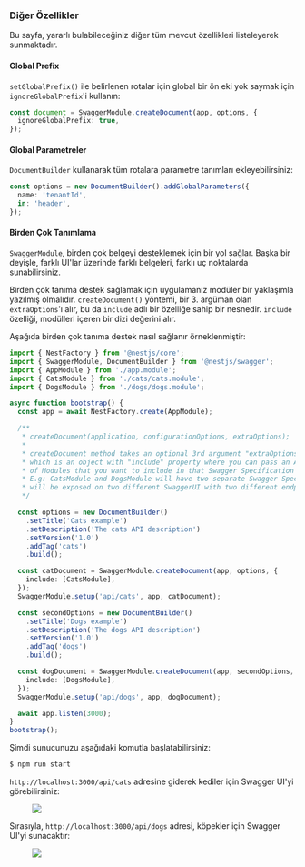 ### Diğer Özellikler

Bu sayfa, yararlı bulabileceğiniz diğer tüm mevcut özellikleri listeleyerek sunmaktadır.

#### Global Prefix

`setGlobalPrefix()` ile belirlenen rotalar için global bir ön eki yok saymak için `ignoreGlobalPrefix`'i kullanın:

```typescript
const document = SwaggerModule.createDocument(app, options, {
  ignoreGlobalPrefix: true,
});
```

#### Global Parametreler

`DocumentBuilder` kullanarak tüm rotalara parametre tanımları ekleyebilirsiniz:

```typescript
const options = new DocumentBuilder().addGlobalParameters({
  name: 'tenantId',
  in: 'header',
});
```

#### Birden Çok Tanımlama

`SwaggerModule`, birden çok belgeyi desteklemek için bir yol sağlar. Başka bir deyişle, farklı UI'lar üzerinde farklı belgeleri, farklı uç noktalarda sunabilirsiniz.

Birden çok tanıma destek sağlamak için uygulamanız modüler bir yaklaşımla yazılmış olmalıdır. `createDocument()` yöntemi, bir 3. argüman olan `extraOptions`'ı alır, bu da `include` adlı bir özelliğe sahip bir nesnedir. `include` özelliği, modülleri içeren bir dizi değerini alır.

Aşağıda birden çok tanıma destek nasıl sağlanır örneklenmiştir:

```typescript
import { NestFactory } from '@nestjs/core';
import { SwaggerModule, DocumentBuilder } from '@nestjs/swagger';
import { AppModule } from './app.module';
import { CatsModule } from './cats/cats.module';
import { DogsModule } from './dogs/dogs.module';

async function bootstrap() {
  const app = await NestFactory.create(AppModule);

  /**
   * createDocument(application, configurationOptions, extraOptions);
   *
   * createDocument method takes an optional 3rd argument "extraOptions"
   * which is an object with "include" property where you can pass an Array
   * of Modules that you want to include in that Swagger Specification
   * E.g: CatsModule and DogsModule will have two separate Swagger Specifications which
   * will be exposed on two different SwaggerUI with two different endpoints.
   */

  const options = new DocumentBuilder()
    .setTitle('Cats example')
    .setDescription('The cats API description')
    .setVersion('1.0')
    .addTag('cats')
    .build();

  const catDocument = SwaggerModule.createDocument(app, options, {
    include: [CatsModule],
  });
  SwaggerModule.setup('api/cats', app, catDocument);

  const secondOptions = new DocumentBuilder()
    .setTitle('Dogs example')
    .setDescription('The dogs API description')
    .setVersion('1.0')
    .addTag('dogs')
    .build();

  const dogDocument = SwaggerModule.createDocument(app, secondOptions, {
    include: [DogsModule],
  });
  SwaggerModule.setup('api/dogs', app, dogDocument);

  await app.listen(3000);
}
bootstrap();
```

Şimdi sunucunuzu aşağıdaki komutla başlatabilirsiniz:

```bash
$ npm run start
```

`http://localhost:3000/api/cats` adresine giderek kediler için Swagger UI'yi görebilirsiniz:

<figure><img src="/assets/swagger-cats.png" /></figure>

Sırasıyla, `http://localhost:3000/api/dogs` adresi, köpekler için Swagger UI'yi sunacaktır:

<figure><img src="/assets/swagger-dogs.png" /></figure>